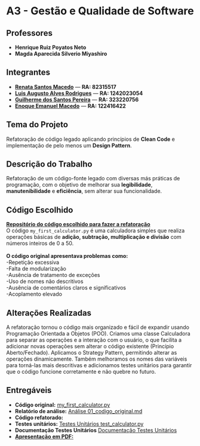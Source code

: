 # **A3 - Gestão e Qualidade de Software**

## **Professores**
- **Henrique Ruiz Poyatos Neto**
- **Magda Aparecida Silverio Miyashiro**

## **Integrantes**
- <a href="https://github.com/RenataSantosMacedo"><strong>Renata Santos Macedo</strong></a> — <strong>RA: 82315517</strong>
- <a href="https://github.com/luix-guxto"><strong>Luis Augusto Alves Rodrigues</strong></a> — <strong>RA: 1242023054</strong>
- <a href="https://github.com/Gui-Santos94"><strong>Guilherme dos Santos Pereira</strong></a> — <strong>RA: 323220756</strong>
- <a href="https://github.com/enoqueemanuel"><strong>Enoque Emanuel Macedo</strong></a> — <strong>RA: 122416422</strong>

## **Tema do Projeto**
Refatoração de código legado aplicando princípios de **Clean Code** e implementação de pelo menos um **Design Pattern**.

## **Descrição do Trabalho**
Refatoração de um código-fonte legado com diversas más práticas de programação, com o objetivo de melhorar sua **legibilidade**, **manutenibilidade** e **eficiência**, sem alterar sua funcionalidade.

## **Código Escolhido**
<a href="https://github.com/sobolevn/python-code-disasters/blob/master/python/my_first_calculator.py"><strong>Repositório do código escolhido para fazer a refatoração</strong></a>
<br>O código `my_first_calculator.py` é uma calculadora simples que realiza operações básicas de **adição, subtração, multiplicação e divisão** com números inteiros de 0 a 50.  
<br>**O código original apresentava problemas como:**
<br>-Repetição excessiva<br>
-Falta de modularização<br>
-Ausência de tratamento de exceções<br>
-Uso de nomes não descritivos<br>
-Ausência de comentários claros e significativos<br>
-Acoplamento elevado<br>

## **Alterações Realizadas**
A refatoração tornou o código mais organizado e fácil de expandir usando Programação Orientada a Objetos (POO). Criamos uma classe Calculadora para separar as operações e a interação com o usuário, o que facilita a adicionar novas operações sem alterar o código existente (Princípio Aberto/Fechado). Aplicamos o Strategy Pattern, permitindo alterar as operações dinamicamente. Também melhoramos os nomes das variáveis para torná-las mais descritivas e adicionamos testes unitários para garantir que o código funcione corretamente e não quebre no futuro.

## **Entregáveis**
- **Código original:** <a href="https://github.com/RenataSantosMacedo/A3-Gestao-e-Qualidade-de-Software/blob/principal-dois/python/my_first_calculator.py">my_first_calculator.py</a>
- **Relatório de análise:** <a href="https://github.com/RenataSantosMacedo/A3-Gestao-e-Qualidade-de-Software/blob/principal-dois/python/01_codigo_original.md">Análise 01_codigo_original.md</a>
- **Código refatorado:**
- **Testes unitários:** <a href="https://github.com/RenataSantosMacedo/A3-Gestao-e-Qualidade-de-Software/blob/main/tests/test_calculator.py">Testes Unitários test_calculator.py</a>
- **Documentação Testes Unitários** <a href="https://github.com/RenataSantosMacedo/A3-Gestao-e-Qualidade-de-Software/blob/principal-dois/python/testes_unitarios.md">Documentação Testes Unitários
- **Apresentação em PDF:**

